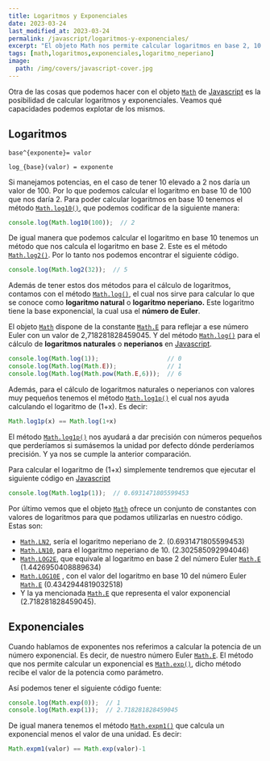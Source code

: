```yaml
---
title: Logaritmos y Exponenciales
date: 2023-03-24
last_modified_at: 2023-03-24
permalink: /javascript/logaritmos-y-exponenciales/
excerpt: "El objeto Math nos permite calcular logaritmos en base 2, 10 y neperianos, así como realizar cálculos exponenciales."
tags: [math,logaritmos,exponenciales,logaritmo_neperiano]
image:
  path: /img/covers/javascript-cover.jpg
---
```


Otra de las cosas que podemos hacer con el objeto [`Math`](https://w3api.com/Javascript/Math/) de [Javascript](https://www.manualweb.net/javascript/) es la posibilidad de calcular logaritmos y exponenciales. Veamos qué capacidades podemos explotar de los mismos.


## Logaritmos


```undefined
base^{exponente}= valor
```


```undefined
log_{base}(valor) = exponente
```


Si manejamos potencias, en el caso de tener 10 elevado a 2 nos daría un valor de 100. Por lo que podemos calcular el logaritmo en base 10 de 100 que nos daría 2. Para poder calcular logaritmos en base 10 tenemos el método [`Math.log10()`](https://www.w3api.com/Javascript/Math/log10), que podemos codificar de la siguiente manera:


```javascript
console.log(Math.log10(100));  // 2
```


De igual manera que podemos calcular el logaritmo en base 10 tenemos un método que nos calcula el logaritmo en base 2. Este es el método [`Math.log2()`](https://www.w3api.com/Javascript/Math/log2). Por lo tanto nos podemos encontrar el siguiente código.


```javascript
console.log(Math.log2(32));  // 5
```


Además de tener estos dos métodos para el cálculo de logaritmos, contamos con el método [`Math.log()`](https://www.w3api.com/Javascript/Math/log), el cual nos sirve para calcular lo que se conoce como **logaritmo natural** o **logaritmo neperiano.** Este logaritmo tiene la base exponencial, la cual usa el **número de Euler**. 


El objeto [`Math`](https://w3api.com/Javascript/Math/) dispone de la constante [`Math.E`](https://www.w3api.com/Javascript/Math/E/) para reflejar a ese número Euler con un valor de 2,718281828459045. Y del método [`Math.log()`](https://www.w3api.com/Javascript/Math/log) para el cálculo de **logaritmos naturales** o **neperianos** en [Javascript](https://www.manualweb.net/javascript/).


```javascript
console.log(Math.log(1));                   // 0
console.log(Math.log(Math.E));              // 1
console.log(Math.log(Math.pow(Math.E,6)));  // 6
```


Además, para el cálculo de logaritmos naturales o neperianos con valores muy pequeños tenemos el método [`Math.log1p()`](https://www.w3api.com/Javascript/Math/log1p) el cual nos ayuda calculando el logaritmo de (1+x). Es decir:


```javascript
Math.log1p(x) == Math.log(1+x)
```


El método [`Math.log1p()`](https://www.w3api.com/Javascript/Math/log1p) nos ayudará a dar precisión con números pequeños que perderíamos si sumásemos la unidad por defecto dónde perderíamos precisión. Y ya nos se cumple la anterior comparación.


Para calcular el logaritmo de (1+x) simplemente tendremos que ejecutar el siguiente código en [Javascript](https://www.manualweb.net/javascript/)


```javascript
console.log(Math.log1p(1));  // 0.6931471805599453
```


Por último vemos que el objeto [`Math`](https://w3api.com/Javascript/Math/) ofrece un conjunto de constantes con valores de logaritmos para que podamos utilizarlas en nuestro código. Estas son:

- [`Math.LN2`](https://www.w3api.com/Javascript/Math/LN2), sería el logaritmo neperiano de 2. (0.6931471805599453)
- [`Math.L`](https://www.w3api.com/Javascript/Math/LN2)[`N10`](https://www.w3api.com/Javascript/Math/LN10), para el logaritmo neperiano de 10. (2.302585092994046)
- [`Math.L`](https://www.w3api.com/Javascript/Math/LN2)[`OG2E`](https://www.w3api.com/Javascript/Math/LOG2E), que equivale al logaritmo en base 2 del número Euler [`Math.E`](https://www.w3api.com/Javascript/Math/E/) (1.4426950408889634)
- [`Math.L`](https://www.w3api.com/Javascript/Math/LN2)[`OG10E`](https://www.w3api.com/Javascript/Math/LOG10E) , con el valor del logaritmo en base 10 del número Euler [`Math.E`](https://www.w3api.com/Javascript/Math/E/) (0.4342944819032518)
- Y la ya mencionada [`Math.E`](https://www.w3api.com/Javascript/Math/E/) que representa el valor exponencial (2.718281828459045).

## Exponenciales


Cuando hablamos de exponentes nos referimos a calcular la potencia de un número exponencial. Es decir, de nuestro número Euler [`Math.E`](https://www.w3api.com/Javascript/Math/E/). El método que nos permite calcular un exponencial es [`Math.exp()`](https://www.w3api.com/Javascript/Math/exp), dicho método recibe el valor de la potencia como parámetro. 


Así podemos tener el siguiente código fuente:


```javascript
console.log(Math.exp(0));  // 1
console.log(Math.exp(1));  // 2.718281828459045
```


De igual manera tenemos el método [`Math.expm1()`](https://www.w3api.com/Javascript/Math/expm1) que calcula un exponencial menos el valor de una unidad. Es decir:


```javascript
Math.expm1(valor) == Math.exp(valor)-1
```

